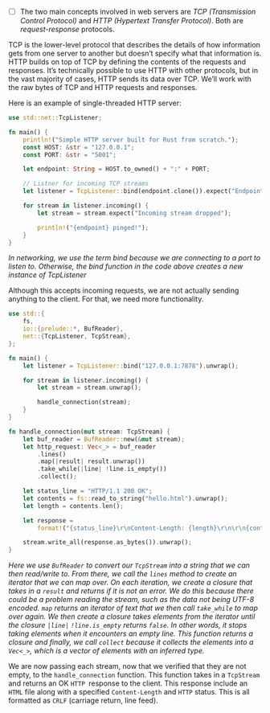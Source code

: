 - [ ] The two main concepts involved in web servers are _TCP (Transmission Control Protocol)_ and _HTTP (Hypertext Transfer Protocol)_. Both are _request-response_ protocols.

TCP is the lower-level protocol that describes the details of how information gets from one server to another but doesn’t specify what that information is. HTTP builds on top of TCP by defining the contents of the requests and responses. It’s technically possible to use HTTP with other protocols, but in the vast majority of cases, HTTP sends its data over TCP. We’ll work with the raw bytes of TCP and HTTP requests and responses.

Here is an example of single-threaded HTTP server:
```rust
use std::net::TcpListener;

fn main() {
    println!("Simple HTTP server built for Rust from scratch.");
    const HOST: &str = "127.0.0.1";
    const PORT: &str = "5001";

    let endpoint: String = HOST.to_owned() + ":" + PORT;

    // Listner for incoming TCP streams
    let listener = TcpListener::bind(endpoint.clone()).expect("Endpoint is not valid");

    for stream in listener.incoming() {
        let stream = stream.expect("Incoming stream dropped");

        println!("{endpoint} pinged!");
    }
}
```
_In networking, we use the term bind because we are connecting to a port to listen to. Otherwise, the bind function in the code above creates a new instance of TcpListener_

Although this accepts incoming requests, we are not actually sending anything to the client. For that, we need more functionality.

```rust
use std::{
    fs,
    io::{prelude::*, BufReader},
    net::{TcpListener, TcpStream},
};

fn main() {
    let listener = TcpListener::bind("127.0.0.1:7878").unwrap();

    for stream in listener.incoming() {
        let stream = stream.unwrap();

        handle_connection(stream);
    }
}

fn handle_connection(mut stream: TcpStream) {
    let buf_reader = BufReader::new(&mut stream);
    let http_request: Vec<_> = buf_reader
        .lines()
        .map(|result| result.unwrap())
        .take_while(|line| !line.is_empty())
        .collect();

    let status_line = "HTTP/1.1 200 OK";
    let contents = fs::read_to_string("hello.html").unwrap();
    let length = contents.len();

    let response =
        format!("{status_line}\r\nContent-Length: {length}\r\n\r\n{contents}");

    stream.write_all(response.as_bytes()).unwrap();
}
```
_Here we use `BufReader` to convert our `TcpStream` into a string that we can then read/write to. From there, we call the `lines` method to create an iterator that we can map over. On each iteration, we create a closure that takes in a `result` and returns if it is not an error. We do this because there could be a problem reading the stream, such as the data not being UTF-8 encoded. 
`map` returns an iterator of text that we then call `take_while` to map over again. We then create a closure takes elements from the iterator until the closure `|line|` `!line.is_empty` returns `false`. In other words, it stops taking elements when it encounters an empty line.
This function returns a closure and finally, we call `collect` because it collects the elements into a `Vec<_>`, which is a vector of elements with an inferred type._ 

We are now passing each stream, now that we verified that they are not empty, to the `handle_connection` function. This function takes in a `TcpStream` and returns an OK `HTTP `response to the client. This response include an `HTML` file along with a specified `Content-Length` and `HTTP` status. This is all formatted as `CRLF` (carriage return, line feed).